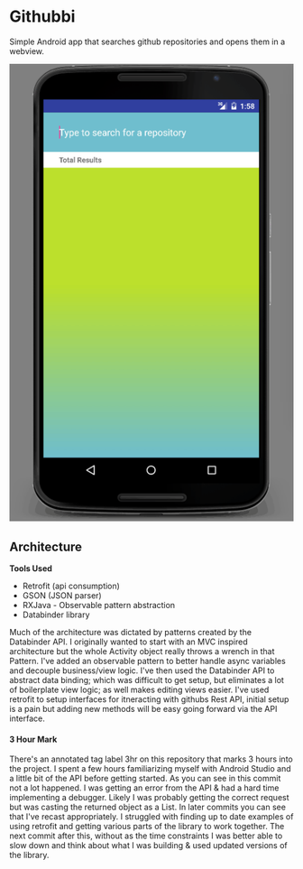 # Githubbi

Simple Android app that searches github repositories and opens them in a webview.

![Alt text](/screencast.gif?raw=true "Optional Title")

## Architecture

__Tools Used__
* Retrofit (api consumption)
* GSON (JSON parser)
* RXJava - Observable pattern abstraction
* Databinder library

Much of the architecture was dictated by patterns created by the Databinder API. I originally wanted to start with an MVC inspired architecture but the whole Activity object really throws a wrench in that Pattern. I've added an observable pattern to better handle async variables and decouple business/view logic. I've then used the Databinder API to abstract data binding; which was difficult to get setup, but eliminates a lot of boilerplate view logic; as well makes editing views easier. I've used retrofit to setup interfaces for itneracting with githubs Rest API, initial setup is a pain but adding new methods will be easy going forward via the API interface.

#### 3 Hour Mark
There's an annotated tag label 3hr on this repository that marks 3 hours into the project. I spent a few hours familiarizing myself with Android Studio and a little bit of the API before getting started. As you can see in this commit not a lot happened. I was getting an error from the API & had a hard time implementing a debugger. Likely I was probably getting the correct request but was casting the returned object as a List. In later commits you can see that I've recast appropriately. I struggled with finding up to date examples of using retrofit and getting various parts of the library to work together. The next commit after this, without as the time constraints I was better able to slow down and think about what I was building & used updated versions of the library.